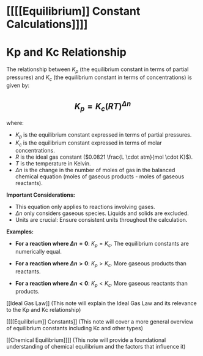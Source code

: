 # [[[[Equilibrium]] Constant Calculations]]]]
# Kp and Kc Relationship

The relationship between $K_p$ (the equilibrium constant in terms of partial pressures) and $K_c$ (the equilibrium constant in terms of concentrations) is given by:

## $$K_p = K_c(RT)^{\Delta n}$$

where:

* $K_p$ is the equilibrium constant expressed in terms of partial pressures.
* $K_c$ is the equilibrium constant expressed in terms of molar concentrations.
* $R$ is the ideal gas constant ($0.0821 \frac{L \cdot atm}{mol \cdot K}$).
* $T$ is the temperature in Kelvin.
* $\Delta n$ is the change in the number of moles of gas in the balanced chemical equation (moles of gaseous products - moles of gaseous reactants).


**Important Considerations:**

* This equation only applies to reactions involving gases.
*  $\Delta n$ only considers gaseous species.  Liquids and solids are excluded.
* Units are crucial:  Ensure consistent units throughout the calculation.


**Examples:**

* **For a reaction where $\Delta n = 0$**: $K_p = K_c$.  The equilibrium constants are numerically equal.

* **For a reaction where $\Delta n > 0$**: $K_p > K_c$.  More gaseous products than reactants.

* **For a reaction where $\Delta n < 0$**: $K_p < K_c$. More gaseous reactants than products.


[[Ideal Gas Law]]  (This note will explain the Ideal Gas Law and its relevance to the Kp and Kc relationship)

[[[[Equilibrium]] Constants]] (This note will cover a more general overview of equilibrium constants including Kc and other types)

[[Chemical Equilibrium]]]] (This note will provide a foundational understanding of chemical equilibrium and the factors that influence it)
